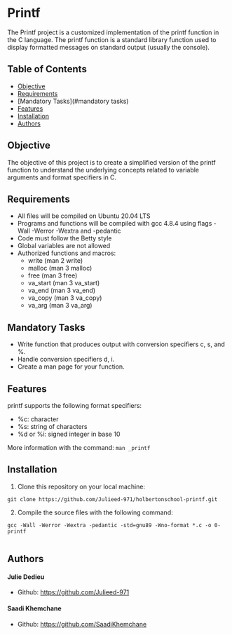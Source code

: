 # Printf

The Printf project is a customized implementation of the printf function in the C language. The printf function is a standard library function used to display formatted messages on standard output (usually the console).

## Table of Contents

-   [Objective](#objective)
-   [Requirements](#requirements)
-   [Mandatory Tasks](#mandatory tasks)
-   [Features](#features)
-   [Installation](#installation)
-   [Authors](#contributors)

## Objective

The objective of this project is to create a simplified version of the printf function to understand the underlying concepts related to variable arguments and format specifiers in C.

## Requirements

-   All files will be compiled on Ubuntu 20.04 LTS
-   Programs and functions will be compiled with gcc 4.8.4 using flags -Wall -Werror -Wextra and -pedantic
-   Code must follow the Betty style
-   Global variables are not allowed
-   Authorized functions and macros:
	- write (man 2 write)
	- malloc (man 3 malloc)
	- free (man 3 free)
	- va_start (man 3 va_start)
	- va_end (man 3 va_end)
	- va_copy (man 3 va_copy)
	- va_arg (man 3 va_arg)

## Mandatory Tasks

-   Write function that produces output with conversion specifiers c, s, and %.
-   Handle conversion specifiers d, i.
-   Create a man page for your function.

## Features

printf supports the following format specifiers:

-   %c: character
-   %s: string of characters
-   %d or %i: signed integer in base 10

More information with the command: `man _printf`

## Installation

1.  Clone this repository on your local machine:

`git clone https://github.com/Julieed-971/holbertonschool-printf.git`

2.  Compile the source files with the following command:

`gcc -Wall -Werror -Wextra -pedantic -std=gnu89 -Wno-format *.c -o 0-printf`

``` 

```

## Authors
#### Julie Dedieu
-   Github: https://github.com/Julieed-971
#### Saadi Khemchane
-   Github: https://github.com/SaadiKhemchane

